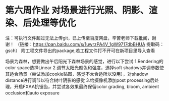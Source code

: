 # 第六周作业 对场景进行光照、阴影、渲染、后处理等优化
注：可执行文件超过无法上传git，已上传至百度网盘，辛苦老师下载批阅，谢谢！
（链接：https://pan.baidu.com/s/1uwrzPA4V_1gW9717dbBHUA 
提取码：gsch）
附工程文件导出的package,若工程文件打不开可在新项目里导入查看

场景为森林，想要做出午后阳光下森林场景的感觉，进行以下尝试
1.Rendering的color space选择Linear
2.调节太阳光颜色和强度，选择soft shadows并调参数使其适合场景（尝试添加cookie贴图，感觉不太合适所以没用），对shadow distance进行调节以符合树叶阴影的感觉
3.给摄像机添加post processing后处理，开启FXAA抗锯齿，并尝试各效果最终保留color grading, bloom, ambient occlusion和auto exposure
